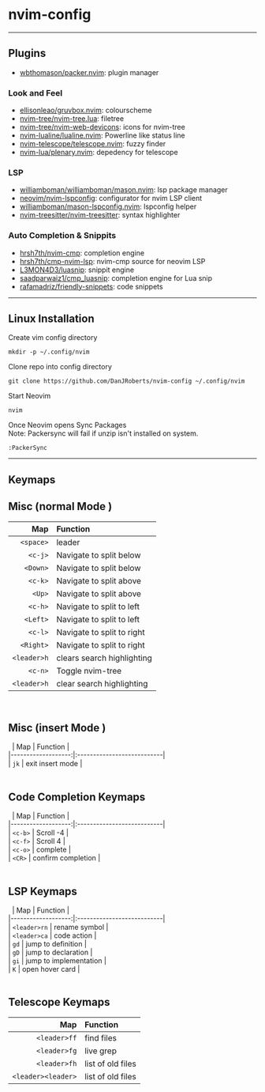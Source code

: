 # nvim-config

---

## Plugins

- [wbthomason/packer.nvim](https://github.com/wbthomason/packer.nvim): plugin manager

### Look and Feel

- [ellisonleao/gruvbox.nvim](https://github.com/ellisonleao/gruvbox.nvim): colourscheme
- [nvim-tree/nvim-tree.lua](https://github.com/nvim-tree/nvim-tree.lua): filetree
- [nvim-tree/nvim-web-devicons](https://github.com/nvim-tree/nvim-web-devicons): icons for nvim-tree
- [nvim-lualine/lualine.nvim](https://github.com/nvim-lualine/lualine.nvim): Powerline like status line
- [nvim-telescope/telescope.nvim](https://github.com/nvim-telescope/telescope.nvim): fuzzy finder
- [nvim-lua/plenary.nvim](https://github.com/nvim-lua/plenary.nvim): depedency for telescope

### LSP

- [williamboman/williamboman/mason.nvim](https://github.com/williamboman/mason.nvim): lsp package manager
- [neovim/nvim-lspconfig](https://github.com/neovim/nvim-lspconfig): configurator for nvim LSP client
- [williamboman/mason-lspconfig.nvim](https://github.com/williamboman/mason-lspconfig.nvim): lspconfig helper
- [nvim-treesitter/nvim-treesitter](https://github.com/nvim-treesitter/nvim-treesitter): syntax highlighter

### Auto Completion & Snippits

- [hrsh7th/nvim-cmp](https://github.com/hrsh7th/nvim-cmp): completion engine
- [hrsh7th/cmp-nvim-lsp](https://github.com/hrsh7th/cmp-nvim-lsp): nvim-cmp source for neovim LSP
- [L3MON4D3/luasnip](https://github.com/L3MON4D3/luasnip): snippit engine
- [saadparwaiz1/cmp_luasnip](https://github.com/saadparwaiz1/cmp_luasnip): completion engine for Lua snip
- [rafamadriz/friendly-snippets](https://github.com/rafamadriz/friendly-snippets): code snippets

---

## Linux Installation

Create vim config directory  

```shell
mkdir -p ~/.config/nvim
```  

Clone repo into config directory  

```shell
git clone https://github.com/DanJRoberts/nvim-config ~/.config/nvim
```  

Start Neovim

```shell  
nvim
```  
Once Neovim opens Sync Packages  
Note: Packersync will fail if unzip isn't installed on system.  

```viml
:PackerSync
```  

---

## Keymaps

## Misc (normal Mode )


| Map                | Function                   |
|-------------------:|:---------------------------|  
| `<space>`          | leader                     |  
| `<c-j>`            | Navigate to split below    |  
| `<Down>`           | Navigate to split below    |  
| `<c-k>`            | Navigate to split above    |  
| `<Up>`             | Navigate to split above    |  
| `<c-h>`            | Navigate to split to left  |  
| `<Left>`           | Navigate to split to left  |  
| `<c-l>`            | Navigate to split to right |  
| `<Right>`          | Navigate to split to right |  
| `<leader>h`        | clears search highlighting |  
| `<c-n>`            | Toggle nvim-tree           |  
| `<leader>h`        | clear search highlighting  |  
 
## Misc (insert Mode )
 
| Map                | Function                   |  
|-------------------:|:---------------------------|  
| `jk`               | exit insert mode           |  
 
## Code Completion Keymaps
 
| Map                | Function                   |  
|-------------------:|:---------------------------|  
| `<c-b>`            | Scroll -4                  |  
| `<c-f>`            | Scroll  4                  |   
| `<c-o>`            | complete                   |  
| `<CR>`             | confirm completion         |  
  
## LSP Keymaps
 
| Map                | Function                   |  
|-------------------:|:---------------------------|  
| `<leader>rn`       | rename symbol              |  
| `<leader>ca`       | code action                |  
| `gd`               | jump to definition         |  
| `gD`               | jump to declaration        |   
| `gi`               | jump to implementation     |   
| `K`                | open hover card            |   
 
## Telescope Keymaps

| Map                | Function                   |  
|-------------------:|:---------------------------|  
| `<leader>ff`       | find files                 |  
| `<leader>fg`       | live grep                  |  
| `<leader>fh`       | list of old files          |  
| `<leader><leader>` | list of old files          |  

